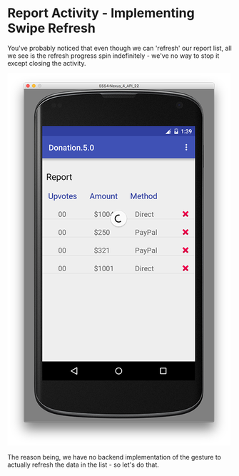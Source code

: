 # Report Activity - Implementing Swipe Refresh

You've probably noticed that even though we can 'refresh' our report list, all we see is the refresh progress spin indefinitely - we've no way to stop it except closing the activity.

![](../img/lab6s701.png)

The reason being, we have no backend implementation of the gesture to actually refresh the data in the list - so let's do that.



